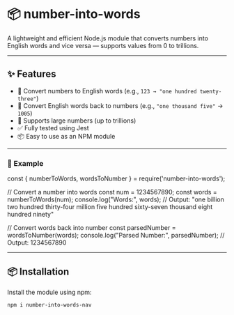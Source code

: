 # 📦 number-into-words

A lightweight and efficient Node.js module that converts numbers into English words and vice versa — supports values from 0 to trillions.

---

## ✨ Features

- 🔁 Convert numbers to English words (e.g., `123 → "one hundred twenty-three"`)
- 🔢 Convert English words back to numbers (e.g., `"one thousand five"` → `1005`)
- 🚀 Supports large numbers (up to trillions)
- ✅ Fully tested using Jest
- 📦 Easy to use as an NPM module

---

### 🧾 Example


const { numberToWords, wordsToNumber } = require('number-into-words');

// Convert a number into words
const num = 1234567890;
const words = numberToWords(num);
console.log("Words:", words);
// Output: "one billion two hundred thirty-four million five hundred sixty-seven thousand eight hundred ninety"

// Convert words back into number
const parsedNumber = wordsToNumber(words);
console.log("Parsed Number:", parsedNumber);
// Output: 1234567890 

---

## 📦 Installation

Install the module using npm:

```bash
npm i number-into-words-nav



